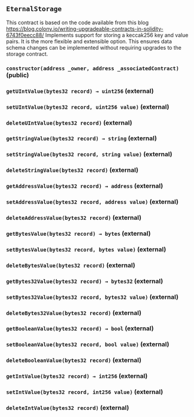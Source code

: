 ## `EternalStorage`

This contract is based on the code available from this blog
https://blog.colony.io/writing-upgradeable-contracts-in-solidity-6743f0eecc88/
Implements support for storing a keccak256 key and value pairs. It is the more flexible
and extensible option. This ensures data schema changes can be implemented without
requiring upgrades to the storage contract.

### `constructor(address _owner, address _associatedContract)` (public)

### `getUIntValue(bytes32 record) → uint256` (external)

### `setUIntValue(bytes32 record, uint256 value)` (external)

### `deleteUIntValue(bytes32 record)` (external)

### `getStringValue(bytes32 record) → string` (external)

### `setStringValue(bytes32 record, string value)` (external)

### `deleteStringValue(bytes32 record)` (external)

### `getAddressValue(bytes32 record) → address` (external)

### `setAddressValue(bytes32 record, address value)` (external)

### `deleteAddressValue(bytes32 record)` (external)

### `getBytesValue(bytes32 record) → bytes` (external)

### `setBytesValue(bytes32 record, bytes value)` (external)

### `deleteBytesValue(bytes32 record)` (external)

### `getBytes32Value(bytes32 record) → bytes32` (external)

### `setBytes32Value(bytes32 record, bytes32 value)` (external)

### `deleteBytes32Value(bytes32 record)` (external)

### `getBooleanValue(bytes32 record) → bool` (external)

### `setBooleanValue(bytes32 record, bool value)` (external)

### `deleteBooleanValue(bytes32 record)` (external)

### `getIntValue(bytes32 record) → int256` (external)

### `setIntValue(bytes32 record, int256 value)` (external)

### `deleteIntValue(bytes32 record)` (external)
